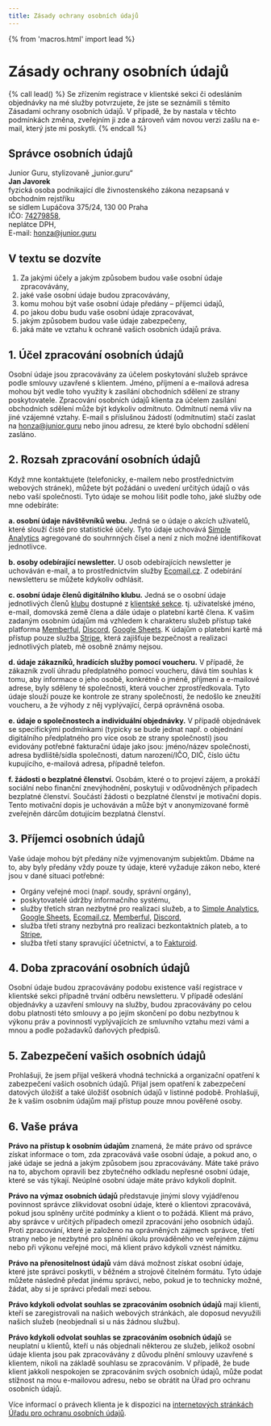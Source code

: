 ```yaml
---
title: Zásady ochrany osobních údajů
---
```


{% from 'macros.html' import lead %}


# Zásady ochrany osobních údajů

{% call lead() %}
Se zřízením registrace v klientské sekci či odesláním objednávky na mé služby potvrzujete, že jste se seznámili s těmito Zásadami ochrany osobních údajů. V případě, že by nastala v těchto podmínkách změna, zveřejním ji zde a zároveň vám novou verzi zašlu na e-mail, který jste mi poskytli.
{% endcall %}

## Správce osobních údajů

Junior Guru, stylizovaně „junior.guru“<br>
**Jan Javorek**<br>
fyzická osoba podnikající dle živnostenského zákona nezapsaná v obchodním rejstříku<br>
se sídlem Lupáčova 375/24, 130 00 Praha<br>
IČO: [74279858](https://ares.gov.cz/ekonomicke-subjekty?ico=74279858),<br>
neplátce DPH,<br>
E-mail: [honza@junior.guru](mailto:honza@junior.guru)<br>

## V textu se dozvíte

1. Za jakými účely a jakým způsobem budou vaše osobní údaje zpracovávány,
2. jaké vaše osobní údaje budou zpracovávány,
3. komu mohou být vaše osobní údaje předány – příjemci údajů,
4. po jakou dobu budu vaše osobní údaje zpracovávat,
5. jakým způsobem budou vaše údaje zabezpečeny,
6. jaká máte ve vztahu k ochraně vašich osobních údajů práva.

## 1. Účel zpracování osobních údajů

Osobní údaje jsou zpracovávány za účelem poskytování služeb správce podle smlouvy uzavřené s klientem. Jméno, příjmení a e-mailová adresa mohou být vedle toho využity k zasílání obchodních sdělení ze strany poskytovatele. Zpracování osobních údajů klienta za účelem zasílání obchodních sdělení může být kdykoliv odmítnuto. Odmítnutí nemá vliv na jiné vzájemné vztahy. E-mail s příslušnou žádostí (odmítnutím) stačí zaslat na [honza@junior.guru](mailto:honza@junior.guru) nebo jinou adresu, ze které bylo obchodní sdělení zasláno.

## 2\. Rozsah zpracování osobních údajů

Když mne kontaktujete (telefonicky, e-mailem nebo prostřednictvím webových stránek), můžete být požádáni o uvedení určitých údajů o vás nebo vaší společnosti. Tyto údaje se mohou lišit podle toho, jaké služby ode mne odebíráte:

**a. osobní údaje návštěvníků webu.** Jedná se o údaje o akcích uživatelů, které slouží čistě pro statistické účely. Tyto údaje uchovává [Simple Analytics](https://www.simpleanalytics.com/) agregované do souhrnných čísel a není z nich možné identifikovat jednotlivce.

**b. osoby odebírající newsletter.** U osob odebírajících newsletter je uchováván e-mail, a to prostřednictvím služby [Ecomail.cz](https://ecomail.cz/). Z odebírání newsletteru se můžete kdykoliv odhlásit.

**c. osobní údaje členů digitálního klubu.** Jedná se o osobní údaje jednotlivých členů [klubu](club.md) dostupné z [klientské sekce](https://juniorguru.memberful.com/account/). tj. uživatelské jméno, e-mail, domovská země člena a dále údaje o platební kartě člena. K vašim zadaným osobním údajům má vzhledem k charakteru služeb přístup také platforma [Memberful](https://memberful.com/), [Discord](https://discord.com/), [Google Sheets](https://www.google.com/sheets/about/). K údajům o platební kartě má přístup pouze služba [Stripe](https://stripe.com), která zajišťuje bezpečnost a realizaci jednotlivých plateb, mě osobně známy nejsou.

**d. údaje zákazníků, hradících služby pomocí voucheru.** V případě, že zákazník zvolí úhradu předplatného pomocí voucheru, dává tím souhlas k tomu, aby informace o jeho osobě, konkrétně o jméně, příjmení a e-mailové adrese, byly sděleny té společnosti, která voucher zprostředkovala. Tyto údaje slouží pouze ke kontrole ze strany společnosti, že nedošlo ke zneužití voucheru, a že výhody z něj vyplývající, čerpá oprávněná osoba.

**e. údaje o společnostech a individuální objednávky.** V případě objednávek se specifickými podmínkami (typicky se bude jednat např. o objednání digitálního předplatného pro více osob ze strany společnosti) jsou evidovány potřebné fakturační údaje jako jsou: jméno/název společnosti, adresa bydliště/sídla společnosti, datum narození/IČO, DIČ, číslo účtu kupujícího, e-mailová adresa, případně telefon.

**f. žádosti o bezplatné členství.** Osobám, které o to projeví zájem, a prokáží sociální nebo finanční znevýhodnění, poskytuji v odůvodněných případech bezplatné členství. Součástí žádosti o bezplatné členství je motivační dopis. Tento motivační dopis je uchováván a může být v anonymizované formě zveřejněn dárcům dotujícím bezplatná členství.

## 3\. Příjemci osobních údajů

Vaše údaje mohou být předány níže vyjmenovaným subjektům. Dbáme na to, aby byly předány vždy pouze ty údaje, které vyžaduje zákon nebo, které jsou v dané situaci potřebné:

*   Orgány veřejné moci (např. soudy, správní orgány),
*   poskytovatelé údržby informačního systému,
*   služby třetích stran nezbytné pro realizaci služeb, a to [Simple Analytics](https://www.simpleanalytics.com/), [Google Sheets](https://www.google.com/sheets/about/), [Ecomail.cz](https://ecomail.cz/), [Memberful](https://memberful.com/), [Discord](https://discord.com/),
*   služba třetí strany nezbytná pro realizaci bezkontaktních plateb, a to [Stripe](https://stripe.com),
*   služba třetí stany spravující účetnictví, a to [Fakturoid](https://www.fakturoid.cz/).

## 4\. Doba zpracování osobních údajů

Osobní údaje budou zpracovávány podobu existence vaší registrace v klientské sekci případně trvání odběru newsletteru. V případě odeslání objednávky a uzavření smlouvy na služby, budou zpracovávány po celou dobu platnosti této smlouvy a po jejím skončení po dobu nezbytnou k výkonu práv a povinností vyplývajících ze smluvního vztahu mezi vámi a mnou a podle požadavků daňových předpisů.

## 5\. Zabezpečení vašich osobních údajů

Prohlašuji, že jsem přijal veškerá vhodná technická a organizační opatření k zabezpečení vašich osobních údajů. Přijal jsem opatření k zabezpečení datových úložišť a také úložišť osobních údajů v listinné podobě. Prohlašuji, že k vašim osobním údajům mají přístup pouze mnou pověřené osoby.

## 6\. Vaše práva

**Právo na přístup k osobním údajům** znamená, že máte právo od správce získat informace o tom, zda zpracovává vaše osobní údaje, a pokud ano, o jaké údaje se jedná a jakým způsobem jsou zpracovávány. Máte také právo na to, abychom opravili bez zbytečného odkladu nepřesné osobní údaje, které se vás týkají. Neúplné osobní údaje máte právo kdykoli doplnit.

**Právo na výmaz osobních údajů** představuje jinými slovy vyjádřenou povinnost správce zlikvidovat osobní údaje, které o klientovi zpracovává, pokud jsou splněny určité podmínky a klient o to požádá. Klient má právo, aby správce v určitých případech omezil zpracování jeho osobních údajů. Proti zpracování, které je založeno na oprávněných zájmech správce, třetí strany nebo je nezbytné pro splnění úkolu prováděného ve veřejném zájmu nebo při výkonu veřejné moci, má klient právo kdykoli vznést námitku.

**Právo na přenositelnost údajů** vám dává možnost získat osobní údaje, které jste správci poskytli, v běžném a strojově čitelném formátu. Tyto údaje můžete následně předat jinému správci, nebo, pokud je to technicky možné, žádat, aby si je správci předali mezi sebou.

**Právo kdykoli odvolat souhlas se zpracováním osobních údajů** mají klienti, kteří se zaregistrovali na našich webových stránkách, ale doposud nevyužili našich služeb (neobjednali si u nás žádnou službu).

**Právo kdykoli odvolat souhlas se zpracováním osobních údajů** se neuplatní u klientů, kteří u nás objednali některou ze služeb, jelikož osobní údaje klienta jsou pak zpracovávány z důvodu plnění smlouvy uzavřené s klientem, nikoli na základě souhlasu se zpracováním. V případě, že bude klient jakkoli nespokojen se zpracováním svých osobních údajů, může podat stížnost na mou e-mailovou adresu, nebo se obrátit na Úřad pro ochranu osobních údajů.

Více informací o právech klienta je k dispozici na [internetových stránkách Úřadu pro ochranu osobních údajů](https://uoou.gov.cz/poradna/poradna-gdpr/prava-subjektu-udaju).
